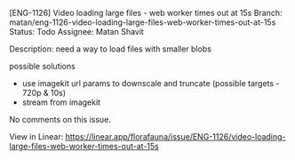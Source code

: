 [ENG-1126] Video loading large files - web worker times out at 15s
Branch: matan/eng-1126-video-loading-large-files-web-worker-times-out-at-15s
Status: Todo
Assignee: Matan Shavit

Description:
need a way to load files with smaller blobs

possible solutions

- use imagekit url params to downscale and truncate (possible targets - 720p & 10s)
- stream from imagekit

No comments on this issue.

View in Linear: https://linear.app/florafauna/issue/ENG-1126/video-loading-large-files-web-worker-times-out-at-15s
